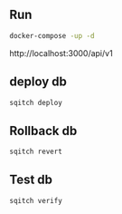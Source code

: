 ## Run
```cmd
docker-compose -up -d
```
http://localhost:3000/api/v1
## deploy db
```cmd
sqitch deploy
```
## Rollback db
```cmd
sqitch revert
```
## Test db
```cmd
sqitch verify
```